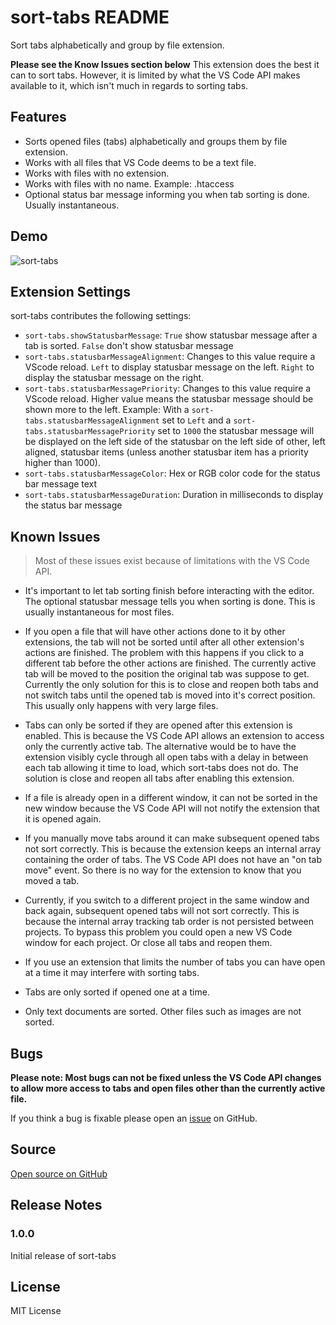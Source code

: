 # sort-tabs README

Sort tabs alphabetically and group by file extension.

**Please see the Know Issues section below** This extension does the best it can to sort tabs. However, it is limited by what the VS Code API makes available to it, which isn't much in regards to sorting tabs.

## Features

* Sorts opened files (tabs) alphabetically and groups them by file extension.
* Works with all files that VS Code deems to be a text file.
* Works with files with no extension.
* Works with files with no name. Example: .htaccess
* Optional status bar message informing you when tab sorting is done. Usually instantaneous.

## Demo

![sort-tabs](https://user-images.githubusercontent.com/36222663/88467787-74ed0100-cea0-11ea-94be-7c45372d3a66.gif)

## Extension Settings

sort-tabs contributes the following settings:

* `sort-tabs.showStatusbarMessage`: `True` show statusbar message after a tab is sorted. `False` don't show statusbar message
* `sort-tabs.statusbarMessageAlignment`: Changes to this value require a VScode reload. `Left` to display statusbar message on the left. `Right` to display the statusbar message on the right.
* `sort-tabs.statusbarMessagePriority`: Changes to this value require a VScode reload. Higher value means the statusbar message should be shown more to the left. Example: With a `sort-tabs.statusbarMessageAlignment` set to `Left` and a `sort-tabs.statusbarMessagePriority` set to `1000` the statusbar message will be displayed on the left side of the statusbar on the left side of other, left aligned, statusbar items (unless another statusbar item has a priority higher than 1000).
* `sort-tabs.statusbarMessageColor`: Hex or RGB color code for the status bar message text
* `sort-tabs.statusbarMessageDuration`: Duration in milliseconds to display the status bar message

## Known Issues

> Most of these issues exist because of limitations with the VS Code API.

* It's important to let tab sorting finish before interacting with the editor. The optional statusbar message tells you when sorting is done. This is usually instantaneous for most files.

* If you open a file that will have other actions done to it by other extensions, the tab will not be sorted until after all other extension's actions are finished. The problem with this happens if you click to a different tab before the other actions are finished. The currently active tab will be moved to the position the original tab was suppose to get. Currently the only solution for this is to close and reopen both tabs and not switch tabs until the opened tab is moved into it's correct position. This usually only happens with very large files.

* Tabs can only be sorted if they are opened after this extension is enabled. This is because the VS Code API allows an extension to access only the currently active tab. The alternative would be to have the extension visibly cycle through all open tabs with a delay in between each tab allowing it time to load, which sort-tabs does not do. The solution is close and reopen all tabs after enabling this extension.

* If a file is already open in a different window, it can not be sorted in the new window because the VS Code API will not notify the extension that it is opened again.

* If you manually move tabs around it can make subsequent opened tabs not sort correctly. This is because the extension keeps an internal array containing the order of tabs. The VS Code API does not have an "on tab move" event. So there is no way for the extension to know that you moved a tab.

* Currently, if you switch to a different project in the same window and back again, subsequent opened tabs will not sort correctly. This is because the internal array tracking tab order is not persisted between projects. To bypass this problem you could open a new VS Code window for each project. Or close all tabs and reopen them.

* If you use an extension that limits the number of tabs you can have open at a time it may interfere with sorting tabs.

* Tabs are only sorted if opened one at a time.

* Only text documents are sorted. Other files such as images are not sorted.

## Bugs

**Please note: Most bugs can not be fixed unless the VS Code API changes to allow more access to tabs and open files other than the currently active file.**

If you think a bug is fixable please open an [issue](https://github.com/marcusviar/vscode-sort-tabs/issues) on GitHub.

## Source

[Open source on GitHub](https://github.com/marcusviar/vscode-sort-tabs)

## Release Notes

### 1.0.0

Initial release of sort-tabs

## License

MIT License
